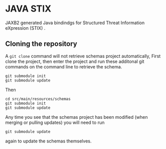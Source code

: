 # JAVA STIX 

JAXB2 generated Java bindindgs for  Structured Threat Information eXpression 
(STIX) .

## Cloning the repository

A `git clone` command will not retrieve schemas project automatically,  First
clone the project, then enter the project and run these additonal git commands
on the command line to retrieve the schema.

    git submodule init
    git submodule update

Then

    cd src/main/resources/schemas
    git submodule init
    git submodule update

Any time you see that the schemas project has been modified (when merging or 
pulling updates) you will need to run 

    git submodule update

again to update the schemas themselves.
